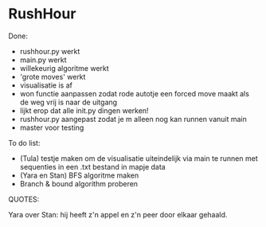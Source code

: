 # RushHour

Done:
+ rushhour.py werkt
+ main.py werkt
+ willekeurig algoritme werkt
+ 'grote moves' werkt
+ visualisatie is af
+ won functie aanpassen zodat rode autotje een forced move maakt als de weg vrij is naar de uitgang
+ lijkt erop dat alle init.py dingen werken!
+ rushhour.py aangepast zodat je m alleen nog kan runnen vanuit main
+ master voor testing

To do list:
- (Tula) testje maken om de visualisatie uiteindelijk via main te runnen met
  sequenties in een .txt bestand in mapje data
- (Yara en Stan) BFS algoritme maken
- Branch & bound algorithm proberen

QUOTES:

Yara over Stan: hij heeft z'n appel en z'n peer door elkaar gehaald.
